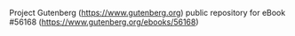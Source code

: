 Project Gutenberg (https://www.gutenberg.org) public repository for
eBook #56168 (https://www.gutenberg.org/ebooks/56168)
